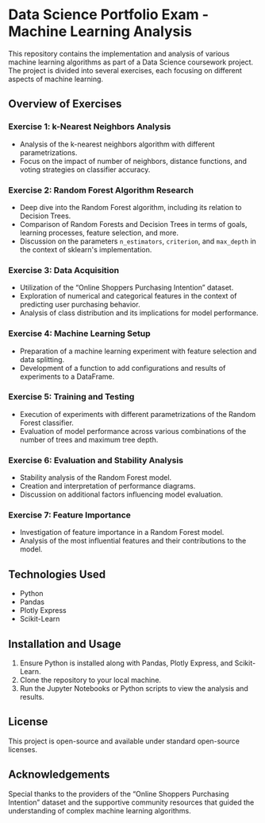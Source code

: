 # Data Science Portfolio Exam - Machine Learning Analysis

This repository contains the implementation and analysis of various machine learning algorithms as part of a Data Science coursework project. The project is divided into several exercises, each focusing on different aspects of machine learning.

## Overview of Exercises

### Exercise 1: k-Nearest Neighbors Analysis
- Analysis of the k-nearest neighbors algorithm with different parametrizations.
- Focus on the impact of number of neighbors, distance functions, and voting strategies on classifier accuracy.

### Exercise 2: Random Forest Algorithm Research
- Deep dive into the Random Forest algorithm, including its relation to Decision Trees.
- Comparison of Random Forests and Decision Trees in terms of goals, learning processes, feature selection, and more.
- Discussion on the parameters `n_estimators`, `criterion`, and `max_depth` in the context of sklearn's implementation.

### Exercise 3: Data Acquisition
- Utilization of the “Online Shoppers Purchasing Intention” dataset.
- Exploration of numerical and categorical features in the context of predicting user purchasing behavior.
- Analysis of class distribution and its implications for model performance.

### Exercise 4: Machine Learning Setup
- Preparation of a machine learning experiment with feature selection and data splitting.
- Development of a function to add configurations and results of experiments to a DataFrame.

### Exercise 5: Training and Testing
- Execution of experiments with different parametrizations of the Random Forest classifier.
- Evaluation of model performance across various combinations of the number of trees and maximum tree depth.

### Exercise 6: Evaluation and Stability Analysis
- Stability analysis of the Random Forest model.
- Creation and interpretation of performance diagrams.
- Discussion on additional factors influencing model evaluation.

### Exercise 7: Feature Importance
- Investigation of feature importance in a Random Forest model.
- Analysis of the most influential features and their contributions to the model.

## Technologies Used
- Python
- Pandas
- Plotly Express
- Scikit-Learn

## Installation and Usage
1. Ensure Python is installed along with Pandas, Plotly Express, and Scikit-Learn.
2. Clone the repository to your local machine.
3. Run the Jupyter Notebooks or Python scripts to view the analysis and results.

## License
This project is open-source and available under standard open-source licenses.

## Acknowledgements
Special thanks to the providers of the “Online Shoppers Purchasing Intention” dataset and the supportive community resources that guided the understanding of complex machine learning algorithms.
